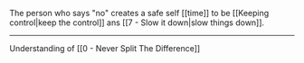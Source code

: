 The person who says "no" creates a safe self [[time]] to be [[Keeping control|keep the control]] ans [[7 - Slow it down|slow things down]].

---

Understanding of [[0 - Never Split The Difference]]
